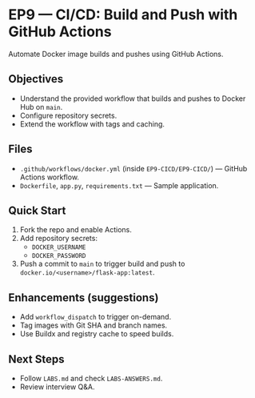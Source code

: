 # EP9 — CI/CD: Build and Push with GitHub Actions

Automate Docker image builds and pushes using GitHub Actions.

## Objectives
- Understand the provided workflow that builds and pushes to Docker Hub on `main`.
- Configure repository secrets.
- Extend the workflow with tags and caching.

## Files
- `.github/workflows/docker.yml` (inside `EP9-CICD/EP9-CICD/`) — GitHub Actions workflow.
- `Dockerfile`, `app.py`, `requirements.txt` — Sample application.

## Quick Start
1. Fork the repo and enable Actions.
2. Add repository secrets:
   - `DOCKER_USERNAME`
   - `DOCKER_PASSWORD`
3. Push a commit to `main` to trigger build and push to `docker.io/<username>/flask-app:latest`.

## Enhancements (suggestions)
- Add `workflow_dispatch` to trigger on-demand.
- Tag images with Git SHA and branch names.
- Use Buildx and registry cache to speed builds.

## Next Steps
- Follow `LABS.md` and check `LABS-ANSWERS.md`.
- Review interview Q&A.

